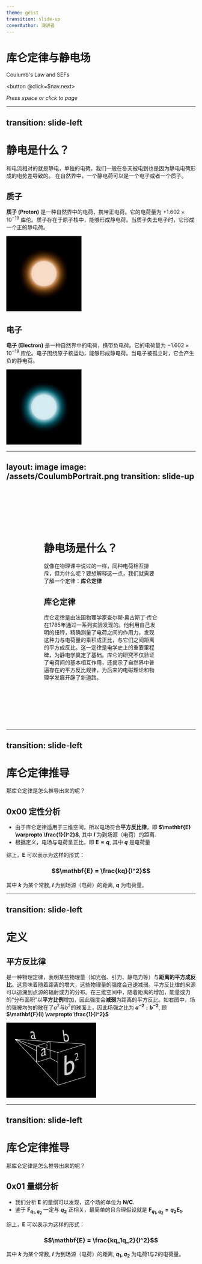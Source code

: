 ```yaml
---
theme: geist
transition: slide-up
coverAuthor: 演讲者
---
```



<link rel="stylesheet" href="https://cdnjs.cloudflare.com/ajax/libs/font-awesome/4.7.0/css/font-awesome.min.css"/>
<link rel="stylesheet" href="/static/style.css"/>

# 库仑定律与静电场
Coulumb's Law and SEFs


<button @click=$nav.next>
<div class="pt-24">
    <i>Press <kbd>space</kbd> or click to page <i class="fa fa-chevron-right fa-fade" style="font-size:13px;"></i></i>
</div>
</button>

---
transition: slide-left
---

# 静电是什么？

和电流相对的就是静电，单独的电荷。我们一般在冬天被电到也是因为静电电荷形成的电势差导致的。
在自然界中，一个静电荷可以是一个电子或者一个质子。

<v-click>
  <div class="h-container">

  <div>

  ## 质子
  **质子 (Proton)** 是一种自然界中的电荷，携带正电荷。它的电荷量为 $+1.602 \times 10^{-19}$ 库伦。质子存在于原子核中，能够形成静电荷。当质子失去电子时，它形成一个正的静电荷。

  </div>

  <img src="/assets/Proton.png" style="height: 200px;"/>
  </div>
</v-click>

<v-click>
  <div class="h-container">

  <div>

  ## 电子
  **电子 (Electron)** 是一种自然界中的电荷，携带负电荷。它的电荷量为 $-1.602 \times 10^{-19}$ 库伦。电子围绕原子核运动，能够形成静电荷。当电子被孤立时，它会产生负的静电荷。

  </div>

  <img src="/assets/Electron.png" style="height: 200px;"/>
  </div>
</v-click>

---
layout: image
image: /assets/CoulumbPortrait.png
transition: slide-up
---

<style>
  .content {
    padding: 100px
  }
</style>

<div class="content">

# 静电场是什么？
就像在物理课中说过的一样，同种电荷相互排斥，但为什么呢？要想解释这一点，我们就需要了解一个定律：**库仑定律**

## 库仑定律
库仑定律是由法国物理学家查尔斯·奥古斯丁·库仑在1785年通过一系列实验发现的。他利用自己发明的扭秤，精确测量了电荷之间的作用力，发现这种力与电荷量的乘积成正比，与它们之间距离的平方成反比。这一定律是电学史上的重要里程碑，为静电学奠定了基础。库仑的研究不仅验证了电荷间的基本相互作用，还揭示了自然界中普遍存在的平方反比规律，为后来的电磁理论和物理学发展开辟了新道路。
</div>

---
transition: slide-left
---

# 库仑定律推导

那库仑定律是怎么推导出来的呢？

## 0x00 定性分析

- 由于库仑定律适用于三维空间，所以电场符合**平方反比律**，即 **$\mathbf{E} \varpropto \frac{1}{l^2}$**, 其中 **$l$** 为到场源（电荷）的距离.
- 根据定义，电场与电荷呈正比，即 **$\mathbf{E} \varpropto q$**, 其中 **$q$** 是电荷量

综上，**$\mathbf{E}$** 可以表示为这样的形式：

<h3> 
 
  $$\mathbf{E} = \frac{kq}{l^2}$$

</h3>

其中 **$k$** 为某个常数, **$l$** 为到场源（电荷）的距离, **$q$** 为电荷量。

---
transition: slide-left
---

<h1> 定义 </h1>

## 平方反比律
<div class="h-container">

是一种物理定律，表明某些物理量（如光强、引力、静电力等）与**距离的平方成反比**。这意味着随着距离的增大，这些物理量的强度会迅速减弱。平方反比律的来源可以追溯到点源的辐射或力的分布。在三维空间中，随着距离的增加，能量或力的“分布面积”以**平方比例**增加，因此强度会**减弱**为距离的平方反比。如右图中，场的强被均匀的散在了$a^2$与$b^2$的球面上，因此场强之比为 **$a^{-2} : b^{-2}$**, 顾 **$\mathbf{F}(l) \varpropto \frac{1}{l^2}$**

<img src="/assets/ISL.png" style="filter: invert(100%); height: 200px"/>
</div>

---
transition: slide-left
---

# 库仑定律推导

那库仑定律是怎么推导出来的呢？

## 0x01 量纲分析

- 我们分析 **$\mathbf{E}$** 的量纲可以发现，这个场的单位为 **$\mathrm{N/C}$**. 
- 鉴于 **$\mathbf{F}_{q_1, q_2}$** 一定与 **$q_2$** 正相关，最简单的且合理假设就是 **$\mathbf{F}_{q_1, q_2} = q_2\mathbf{E_1}$**.

综上，**$\mathbf{E}$** 可以表示为这样的形式：

<h3> 
 
  $$\mathbf{E} = \frac{kq_1q_2}{l^2}$$

</h3>

其中 **$k$** 为某个常数, **$l$** 为到场源（电荷）的距离, **$q_1, q_2$** 为电荷1与2的电荷量。